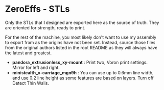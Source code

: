 # ZeroEffs - STLs

Only the STLs that I designed are exported here as the source of truth. They are oriented for strength, ready to print.

For the rest of the machine, you most likely don't want to use my assembly to export from as the origins have not been set.  Instead, source those files from the original authors listed in the root README as they will always have the latest and greatest.

- **pandora_extrusionless_xy-mount** : Print two, Voron print settings.  Mirror for left and right.
- **ministealth_x-carriage_mgn9h** : You can use up to 0.6mm line width, and use 0.2 line height as some features are based on layers.  Turn off Detect Thin Walls.

